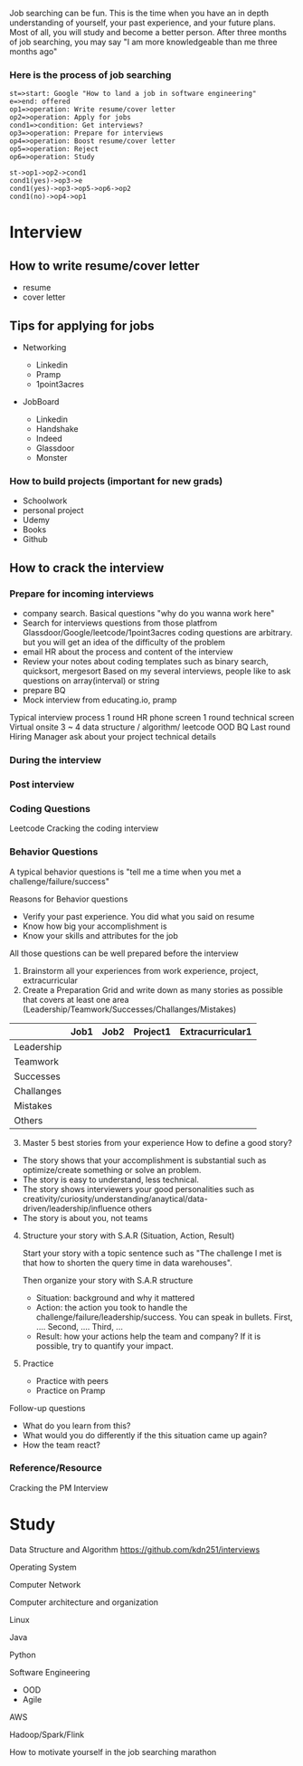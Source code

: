 Job searching can be fun. This is the time when you have an in depth understanding of yourself, your past experience, and your future plans.
Most of all, you will study and become a better person. 
After three months of job searching, you may say "I am more knowledgeable than me three months ago"

### Here is the process of job searching

```flow
st=>start: Google "How to land a job in software engineering" 
e=>end: offered
op1=>operation: Write resume/cover letter
op2=>operation: Apply for jobs
cond1=>condition: Get interviews?
op3=>operation: Prepare for interviews
op4=>operation: Boost resume/cover letter
op5=>operation: Reject
op6=>operation: Study

st->op1->op2->cond1
cond1(yes)->op3->e
cond1(yes)->op3->op5->op6->op2
cond1(no)->op4->op1
```



# Interview
## How to write resume/cover letter 
- resume
- cover letter


## Tips for applying for jobs

- Networking
    - Linkedin
    - Pramp
    - 1point3acres
    
- JobBoard
    - Linkedin
    - Handshake
    - Indeed
    - Glassdoor
    - Monster

### How to build projects (important for new grads)
- Schoolwork
- personal project
- Udemy
- Books
- Github


## How to crack the interview
### Prepare for incoming interviews

- company search. Basical questions "why do you wanna work here"
- Search for interviews questions from those platfrom Glassdoor/Google/leetcode/1point3acres 
    coding questions are arbitrary. but you will get an idea of the difficulty of the problem
- email HR about the process and content of the interview
- Review your notes about coding templates such as binary search, quicksort, mergesort
Based on my several interviews, people like to ask questions on array(interval) or string
- prepare BQ
- Mock interview from educating.io, pramp
    
Typical interview process
    1 round HR phone screen
    1 round technical screen
    Virtual onsite 3 ~ 4
        data structure / algorithm/ leetcode
        OOD
        BQ
    Last round Hiring Manager ask about your project technical details
    
### During the interview

### Post interview

### Coding Questions
Leetcode
Cracking the coding interview

### Behavior Questions
A typical behavior questions is "tell me a time when you met a challenge/failure/success"

Reasons for Behavior questions
- Verify your past experience. You did what you said on resume
- Know how big your accomplishment is
- Know your skills and attributes for the job


All those questions can be well prepared before the interview

1. Brainstorm all your experiences from work experience, project, extracurricular
2. Create a Preparation Grid and write down as many stories as possible that covers at least one area (Leadership/Teamwork/Successes/Challanges/Mistakes)

||Job1|Job2|Project1|Extracurricular1|
|-|-|-|-|-|
|Leadership|||||
|Teamwork|||||
|Successes|||||
|Challanges|||||
|Mistakes|||||
|Others|||||

3. Master 5 best stories from your experience 
How to define a good story?
- The story shows that your accomplishment is substantial such as optimize/create something or solve an problem.
- The story is easy to understand, less technical.
- The story shows interviewers your good personalities such as creativity/curiosity/understanding/anaytical/data-driven/leadership/influence others
- The story is about you, not teams

4. Structure your story with S.A.R (Situation, Action, Result)

    Start your story with a topic sentence such as "The challenge I met is that how to shorten the query time in data warehouses". 
    
    Then organize your story with S.A.R structure 
    - Situation: background and why it mattered 
    - Action: the action you took to handle the challenge/failure/leadership/success. You can speak in bullets. First, .... Second, .... Third, ... 
    - Result: how your actions help the team and company? If it is possible, try to quantify your impact.

5. Practice
    - Practice with peers
    - Practice on Pramp

Follow-up questions
- What do you learn from this?
- What would you do differently if the this situation came up again?
- How the team react?

### Reference/Resource
Cracking the PM Interview     

   

# Study

Data Structure and Algorithm
https://github.com/kdn251/interviews

Operating System

Computer Network

Computer architecture and organization

Linux

Java

Python

Software Engineering
- OOD
- Agile

AWS

Hadoop/Spark/Flink



How to motivate yourself in the job searching marathon




